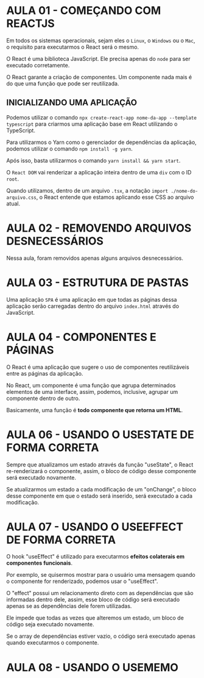 # AULA 01 - COMEÇANDO COM REACTJS

Em todos os sistemas operacionais, sejam eles o `Linux`, o `Windows` ou o `Mac`, o requisito para executarmos o React será o mesmo.

O React é uma biblioteca JavaScript. Ele precisa apenas do `node` para ser executado corretamente.

O React garante a criação de componentes. Um componente nada mais é do que uma função que pode ser reutilizada.

## INICIALIZANDO UMA APLICAÇÃO

Podemos utilizar o comando `npx create-react-app nome-da-app --template typescript` para criarmos uma aplicação base em React utilizando o TypeScript.

Para utilizarmos o Yarn como o gerenciador de dependências da aplicação, podemos utilizar o comando `npm install -g yarn`.

Após isso, basta utilizarmos o comando `yarn install && yarn start`.

O `React DOM` vai renderizar a aplicação inteira dentro de uma `div` com o ID `root`.

Quando utilizamos, dentro de um arquivo `.tsx`, a notação `import ./nome-do-arquivo.css`, o React entende que estamos aplicando esse CSS ao arquivo atual.

# AULA 02 - REMOVENDO ARQUIVOS DESNECESSÁRIOS

Nessa aula, foram removidos apenas alguns arquivos desnecessários.

# AULA 03 - ESTRUTURA DE PASTAS

Uma aplicação `SPA` é uma aplicação em que todas as páginas dessa aplicação serão carregadas dentro do arquivo `index.html` através do JavaScript.

# AULA 04 - COMPONENTES E PÁGINAS

O React é uma aplicação que sugere o uso de componentes reutilizáveis entre as páginas da aplicação.

No React, um componente é uma função que agrupa determinados elementos de uma interface, assim, podemos, inclusive, agrupar um componente dentro de outro.

Basicamente, uma função é **todo componente que retorna um HTML**.

# AULA 06 - USANDO O USESTATE DE FORMA CORRETA

Sempre que atualizamos um estado através da função "useState", o React re-renderizará o componente, assim, o bloco de código desse componente será executado novamente.

Se atualizarmos um estado a cada modificação de um "onChange", o bloco desse componente em que o estado será inserido, será executado a cada modificação.

# AULA 07 - USANDO O USEEFFECT DE FORMA CORRETA

O hook "useEffect" é utilizado para executarmos **efeitos colaterais em componentes funcionais**.

Por exemplo, se quisermos mostrar para o usuário uma mensagem quando o componente for renderizado, podemos usar o "useEffect".

O "effect" possui um relacionamento direto com as dependências que são informadas dentro dele, assim, esse bloco de código será executado apenas se as dependências dele forem utilizadas.

Ele impede que todas as vezes que alteremos um estado, um bloco de código seja executado novamente.

Se o array de dependências estiver vazio, o código será executado apenas quando executarmos o componente.

# AULA 08 - USANDO O USEMEMO
